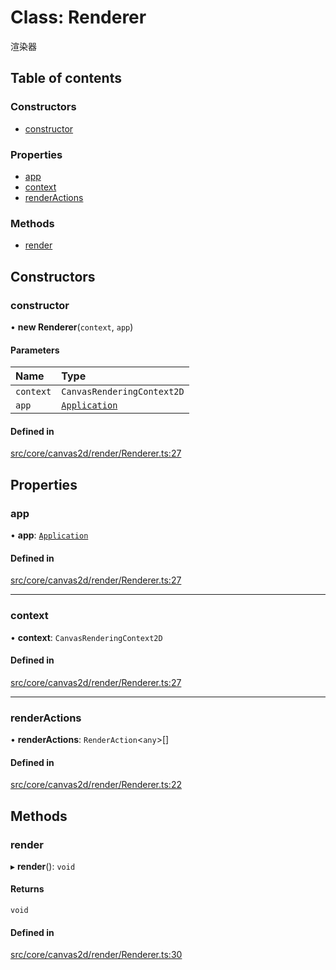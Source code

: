 # Class: Renderer

渲染器

## Table of contents

### Constructors

- [constructor](Renderer.md#constructor)

### Properties

- [app](Renderer.md#app)
- [context](Renderer.md#context)
- [renderActions](Renderer.md#renderactions)

### Methods

- [render](Renderer.md#render)

## Constructors

### constructor

• **new Renderer**(`context`, `app`)

#### Parameters

| Name | Type |
| :------ | :------ |
| `context` | `CanvasRenderingContext2D` |
| `app` | [`Application`](Application.md) |

#### Defined in

[src/core/canvas2d/render/Renderer.ts:27](https://github.com/hxg2050/hxg/blob/2de6870/src/core/canvas2d/render/Renderer.ts#L27)

## Properties

### app

• **app**: [`Application`](Application.md)

#### Defined in

[src/core/canvas2d/render/Renderer.ts:27](https://github.com/hxg2050/hxg/blob/2de6870/src/core/canvas2d/render/Renderer.ts#L27)

___

### context

• **context**: `CanvasRenderingContext2D`

#### Defined in

[src/core/canvas2d/render/Renderer.ts:27](https://github.com/hxg2050/hxg/blob/2de6870/src/core/canvas2d/render/Renderer.ts#L27)

___

### renderActions

• **renderActions**: `RenderAction`<`any`\>[]

#### Defined in

[src/core/canvas2d/render/Renderer.ts:22](https://github.com/hxg2050/hxg/blob/2de6870/src/core/canvas2d/render/Renderer.ts#L22)

## Methods

### render

▸ **render**(): `void`

#### Returns

`void`

#### Defined in

[src/core/canvas2d/render/Renderer.ts:30](https://github.com/hxg2050/hxg/blob/2de6870/src/core/canvas2d/render/Renderer.ts#L30)
